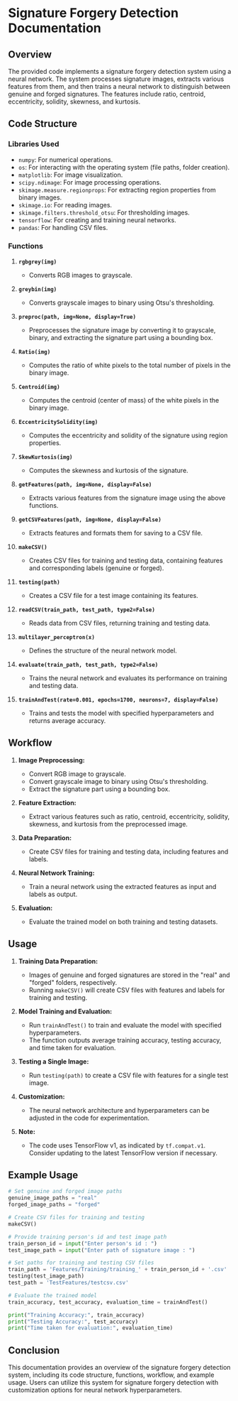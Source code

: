 # Signature Forgery Detection Documentation
## Overview

The provided code implements a signature forgery detection system using a neural network. The system processes signature images, extracts various features from them, and then trains a neural network to distinguish between genuine and forged signatures. The features include ratio, centroid, eccentricity, solidity, skewness, and kurtosis.

## Code Structure

### Libraries Used
- `numpy`: For numerical operations.
- `os`: For interacting with the operating system (file paths, folder creation).
- `matplotlib`: For image visualization.
- `scipy.ndimage`: For image processing operations.
- `skimage.measure.regionprops`: For extracting region properties from binary images.
- `skimage.io`: For reading images.
- `skimage.filters.threshold_otsu`: For thresholding images.
- `tensorflow`: For creating and training neural networks.
- `pandas`: For handling CSV files.

### Functions

1. **`rgbgrey(img)`**
   - Converts RGB images to grayscale.
   
2. **`greybin(img)`**
   - Converts grayscale images to binary using Otsu's thresholding.
   
3. **`preproc(path, img=None, display=True)`**
   - Preprocesses the signature image by converting it to grayscale, binary, and extracting the signature part using a bounding box.
   
4. **`Ratio(img)`**
   - Computes the ratio of white pixels to the total number of pixels in the binary image.
   
5. **`Centroid(img)`**
   - Computes the centroid (center of mass) of the white pixels in the binary image.
   
6. **`EccentricitySolidity(img)`**
   - Computes the eccentricity and solidity of the signature using region properties.
   
7. **`SkewKurtosis(img)`**
   - Computes the skewness and kurtosis of the signature.
   
8. **`getFeatures(path, img=None, display=False)`**
   - Extracts various features from the signature image using the above functions.
   
9. **`getCSVFeatures(path, img=None, display=False)`**
   - Extracts features and formats them for saving to a CSV file.
   
10. **`makeCSV()`**
    - Creates CSV files for training and testing data, containing features and corresponding labels (genuine or forged).
    
11. **`testing(path)`**
    - Creates a CSV file for a test image containing its features.
    
12. **`readCSV(train_path, test_path, type2=False)`**
    - Reads data from CSV files, returning training and testing data.
    
13. **`multilayer_perceptron(x)`**
    - Defines the structure of the neural network model.
    
14. **`evaluate(train_path, test_path, type2=False)`**
    - Trains the neural network and evaluates its performance on training and testing data.
    
15. **`trainAndTest(rate=0.001, epochs=1700, neurons=7, display=False)`**
    - Trains and tests the model with specified hyperparameters and returns average accuracy.

## Workflow

1. **Image Preprocessing:**
   - Convert RGB image to grayscale.
   - Convert grayscale image to binary using Otsu's thresholding.
   - Extract the signature part using a bounding box.

2. **Feature Extraction:**
   - Extract various features such as ratio, centroid, eccentricity, solidity, skewness, and kurtosis from the preprocessed image.

3. **Data Preparation:**
   - Create CSV files for training and testing data, including features and labels.

4. **Neural Network Training:**
   - Train a neural network using the extracted features as input and labels as output.

5. **Evaluation:**
   - Evaluate the trained model on both training and testing datasets.

## Usage

1. **Training Data Preparation:**
   - Images of genuine and forged signatures are stored in the "real" and "forged" folders, respectively.
   - Running `makeCSV()` will create CSV files with features and labels for training and testing.

2. **Model Training and Evaluation:**
   - Run `trainAndTest()` to train and evaluate the model with specified hyperparameters.
   - The function outputs average training accuracy, testing accuracy, and time taken for evaluation.

3. **Testing a Single Image:**
   - Run `testing(path)` to create a CSV file with features for a single test image.

4. **Customization:**
   - The neural network architecture and hyperparameters can be adjusted in the code for experimentation.

5. **Note:**
   - The code uses TensorFlow v1, as indicated by `tf.compat.v1`. Consider updating to the latest TensorFlow version if necessary.

## Example Usage

```python
# Set genuine and forged image paths
genuine_image_paths = "real"
forged_image_paths = "forged"

# Create CSV files for training and testing
makeCSV()

# Provide training person's id and test image path
train_person_id = input("Enter person's id : ")
test_image_path = input("Enter path of signature image : ")

# Set paths for training and testing CSV files
train_path = 'Features/Training/training_' + train_person_id + '.csv'
testing(test_image_path)
test_path = 'TestFeatures/testcsv.csv'

# Evaluate the trained model
train_accuracy, test_accuracy, evaluation_time = trainAndTest()

print("Training Accuracy:", train_accuracy)
print("Testing Accuracy:", test_accuracy)
print("Time taken for evaluation:", evaluation_time)
```

## Conclusion

This documentation provides an overview of the signature forgery detection system, including its code structure, functions, workflow, and example usage. Users can utilize this system for signature forgery detection with customization options for neural network hyperparameters.
